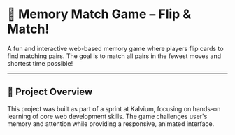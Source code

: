 # 🧠 Memory Match Game – Flip & Match!

A fun and interactive web-based memory game where players flip cards to find matching pairs. The goal is to match all pairs in the fewest moves and shortest time possible!

---

## 🎯 Project Overview

This project was built as part of a sprint at Kalvium, focusing on hands-on learning of core web development skills. The game challenges user's memory and attention while providing a responsive, animated interface.
